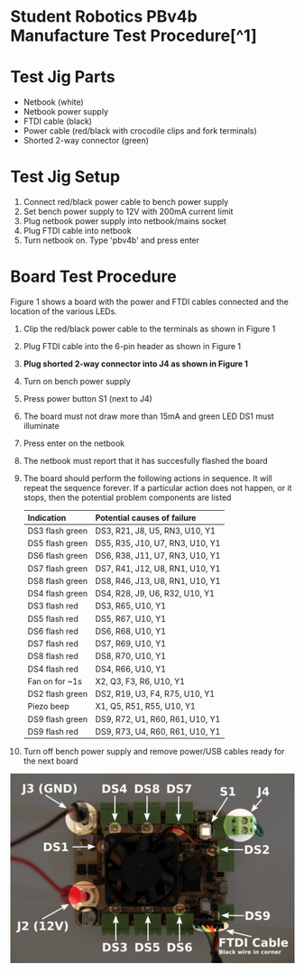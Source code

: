 Student Robotics PBv4b Manufacture Test Procedure[^1]
===============================================

Test Jig Parts
==============

 * Netbook (white)
 * Netbook power supply
 * FTDI cable (black)
 * Power cable (red/black with crocodile clips and fork terminals)
 * Shorted 2-way connector (green)

Test Jig Setup
==============

1. Connect red/black power cable to bench power supply
1. Set bench power supply to 12V with 200mA current limit
1. Plug netbook power supply into netbook/mains socket
1. Plug FTDI cable into netbook
1. Turn netbook on. Type 'pbv4b' and press enter

Board Test Procedure
====================

Figure 1 shows a board with the power and FTDI cables connected and the location of the various LEDs.

1. Clip the red/black power cable to the terminals as shown in Figure 1
2. Plug FTDI cable into the 6-pin header as shown in Figure 1
3. **Plug shorted 2-way connector into J4 as shown in Figure 1**
4. Turn on bench power supply
5. Press power button S1 (next to J4)
6. The board must not draw more than 15mA and green LED DS1 must illuminate
7. Press enter on the netbook
8. The netbook must report that it has succesfully flashed the board
9. The board should perform the following actions in sequence. It will repeat the sequence forever. If a particular action does not happen, or it stops, then the potential problem components are listed
   
   | Indication       | Potential causes of failure     |
   |------------------|---------------------------------|
   | DS3 flash green  | DS3, R21, J8, U5, RN3, U10, Y1  |
   | DS5 flash green  | DS5, R35, J10, U7, RN3, U10, Y1 |
   | DS6 flash green  | DS6, R38, J11, U7, RN3, U10, Y1 |
   | DS7 flash green  | DS7, R41, J12, U8, RN1, U10, Y1 |
   | DS8 flash green  | DS8, R46, J13, U8, RN1, U10, Y1 |
   | DS4 flash green  | DS4, R28, J9, U6, R32, U10, Y1  |
   | DS3 flash red    | DS3, R65, U10, Y1               |
   | DS5 flash red    | DS5, R67, U10, Y1               |
   | DS6 flash red    | DS6, R68, U10, Y1               |
   | DS7 flash red    | DS7, R69, U10, Y1               |
   | DS8 flash red    | DS8, R70, U10, Y1               |
   | DS4 flash red    | DS4, R66, U10, Y1               |
   | Fan on for ~1s   | X2, Q3, F3, R6, U10, Y1         |
   | DS2 flash green  | DS2, R19, U3, F4, R75, U10, Y1  |
   | Piezo beep       | X1, Q5, R51, R55, U10, Y1       |
   | DS9 flash green  | DS9, R72, U1, R60, R61, U10, Y1 |
   | DS9 flash red    | DS9, R73, U4, R60, R61, U10, Y1 |

10. Turn off bench power supply and remove power/USB cables ready for the next board

![LED Locations](figure1.png)
